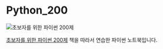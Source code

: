 # Python_200

![초보자를 위한 파이썬 200제](http://www.infopub.co.kr/l_pic/06000238.jpg)

[초보자를 위한 파이썬 200제](http://www.infopub.co.kr/bookinfo/bookinfo.asp?sku=06000238) 책을 따라서 연습한 파이썬 노트북입니다.
